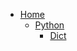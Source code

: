 <!-- docs/_sidebar.md -->
* [Home](/README.md) 
  * [Python](learn-python/README.md)
    * [Dict](learn-python/dict.md)
